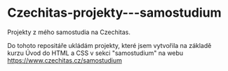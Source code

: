 # Czechitas-projekty---samostudium
Projekty z mého samostudia na Czechitas.

Do tohoto repositáře ukládám projekty, které jsem vytvořila na základě kurzu Úvod do HTML a CSS v sekci "samostudium" na webu https://www.czechitas.cz/samostudium
